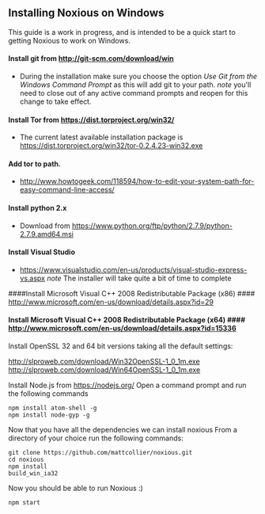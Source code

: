 ## Installing Noxious on Windows ##
This guide is a work in progress, and is intended to be a quick start to getting Noxious to work on Windows.

#### Install git from http://git-scm.com/download/win ####
- During the installation make sure you choose the option *Use Git from the Windows Command Prompt* as this will add git to your path. *note* you'll need to close out of any active command prompts and reopen for this change to take effect.

#### Install Tor from https://dist.torproject.org/win32/ ####
- The current latest available installation package is https://dist.torproject.org/win32/tor-0.2.4.23-win32.exe

#### Add tor to path. ####
- http://www.howtogeek.com/118594/how-to-edit-your-system-path-for-easy-command-line-access/

#### Install python 2.x ####
- Download from https://www.python.org/ftp/python/2.7.9/python-2.7.9.amd64.msi

#### Install Visual Studio ####
- https://www.visualstudio.com/en-us/products/visual-studio-express-vs.aspx
*note* The installer will take quite a bit of time to complete

####Install Microsoft Visual C++ 2008 Redistributable Package (x86) #### http://www.microsoft.com/en-us/download/details.aspx?id=29

#### Install Microsoft Visual C++ 2008 Redistributable Package (x64) #### http://www.microsoft.com/en-us/download/details.aspx?id=15336

Install OpenSSL 32 and 64 bit versions taking all the default settings:

http://slproweb.com/download/Win32OpenSSL-1_0_1m.exe
http://slproweb.com/download/Win64OpenSSL-1_0_1m.exe


Install Node.js from https://nodejs.org/
Open a command prompt and run the following commands
````
npm install atom-shell -g
npm install node-gyp -g
````

Now that you have all the dependencies we can install noxious
From a directory of your choice run the following commands:

````
git clone https://github.com/mattcollier/noxious.git
cd noxious
npm install
build_win_ia32
````

Now you should be able to run Noxious :)
````
npm start
````
